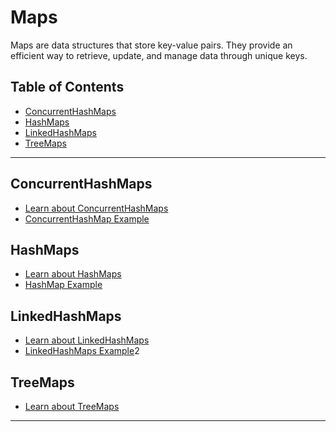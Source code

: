 # Maps

Maps are data structures that store key-value pairs. They provide an efficient way to retrieve, update, and manage data through unique keys.

## Table of Contents

- [ConcurrentHashMaps](ConcurrentHashMaps/README.md)
- [HashMaps](HashMaps/README.md)
- [LinkedHashMaps](LinkedHashMaps/README.md)
- [TreeMaps](TreeMaps/README.md)

---

## ConcurrentHashMaps
- [Learn about ConcurrentHashMaps](ConcurrentHashMaps/README.md)
- [ConcurrentHashMap Example](ConcurrentHashMaps/ConcurrentHashMapExample.java)

## HashMaps
- [Learn about HashMaps](HashMaps/README.md)
- [HashMap Example](HashMaps/HashMapExample.java)

## LinkedHashMaps
- [Learn about LinkedHashMaps](LinkedHashMaps/README.md)
- [LinkedHashMaps Example](LinkedHashMaps/LinkedHashMapExample.java)2

## TreeMaps
- [Learn about TreeMaps](TreeMaps/README.md)

---
